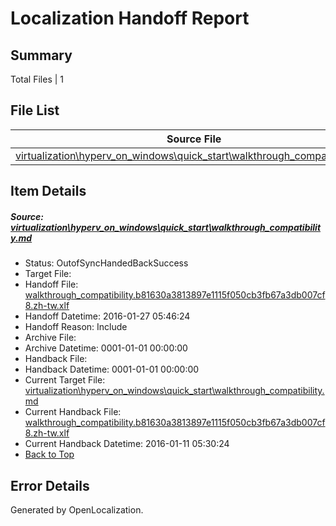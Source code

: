 # <a name='report-top'></a> Localization Handoff Report

## Summary
 Total Files | 1

## File List
 Source File | Status | Details 
 ----------- | ------ | ------- 
 [virtualization\hyperv_on_windows\quick_start\walkthrough_compatibility.md](https://github.com/OpenLocalizationOrg/hyperV/blob/7fa6e0ce6237d200f0b605e0a94a9375706e20cc/virtualization/hyperv_on_windows/quick_start/walkthrough_compatibility.md) | OutofSyncHandedBackSuccess | [Details](#03ad6f773fd0159d563eed92143e38fa65e12548182)

## Item Details
##### <a name='03ad6f773fd0159d563eed92143e38fa65e12548182'></a> Source: [virtualization\hyperv_on_windows\quick_start\walkthrough_compatibility.md](https://github.com/OpenLocalizationOrg/hyperV/blob/7fa6e0ce6237d200f0b605e0a94a9375706e20cc/virtualization/hyperv_on_windows/quick_start/walkthrough_compatibility.md)
* Status: OutofSyncHandedBackSuccess
* Target File: 
* Handoff File: [walkthrough_compatibility.b81630a3813897e1115f050cb3fb67a3db007cf8.zh-tw.xlf](https://github.com/OpenLocalizationOrg/olhandoff/blob/0c3fc4927ab32075832eae0a671be971276d4776/ol-handoff/OpenLocalizationOrg/hyperV.zh-tw/master/walkthrough_compatibility.b81630a3813897e1115f050cb3fb67a3db007cf8.zh-tw.xlf)
* Handoff Datetime: 2016-01-27 05:46:24
* Handoff Reason: Include
* Archive File: 
* Archive Datetime: 0001-01-01 00:00:00
* Handback File: 
* Handback Datetime: 0001-01-01 00:00:00
* Current Target File: [virtualization\hyperv_on_windows\quick_start\walkthrough_compatibility.md](https://github.com/OpenLocalizationOrg/hyperV.zh-tw/blob/192aad52ec9cd6d13541daecbe66300ab25a8bf9/virtualization/hyperv_on_windows/quick_start/walkthrough_compatibility.md)
* Current Handback File: [walkthrough_compatibility.b81630a3813897e1115f050cb3fb67a3db007cf8.zh-tw.xlf](https://github.com/OpenLocalizationOrg/olhandback/blob/23b7cc78a121cc16a17caf613e5be1a5d8876d1e/ol-handback/OpenLocalizationOrg/hyperV.zh-tw/master/walkthrough_compatibility.b81630a3813897e1115f050cb3fb67a3db007cf8.zh-tw.xlf)
* Current Handback Datetime: 2016-01-11 05:30:24
* [Back to Top](#report-top)


## Error Details

Generated by OpenLocalization.

